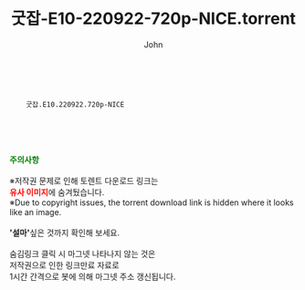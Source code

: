 ﻿---
layout: post
title:  "    굿잡-E10-220922-720p-NICE.torrent"
author: John
categories: [ 드라마 ]
tags: [  ]
image:  
description: "    굿잡-E10-220922-720p-NICE torrent 정보 공유"
toc: true
toc_sticky: true
---

<br>

        굿잡.E10.220922.720p-NICE  
    
<br><br><br>
<p data-ke-size="size16"><b><span style="color: green;">주의사항</span></b><br /><br />※저작권 문제로 인해 토렌트 다운로드 링크는<br /><b><span style="color: red;">유사 이미지</span></b>에 숨겨뒀습니다.<br />※Due to copyright issues, the torrent download link is hidden where it looks like an image.<br /><br /><b>'설마'</b>싶은 것까지 확인해 보세요.<br /><br />숨김링크 클릭 시 마그넷 나타나지 않는 것은<br />저작권으로 인한 링크만료 자료로<br />1시간 간격으로 봇에 의해 마그넷 주소 갱신됩니다.</p>
